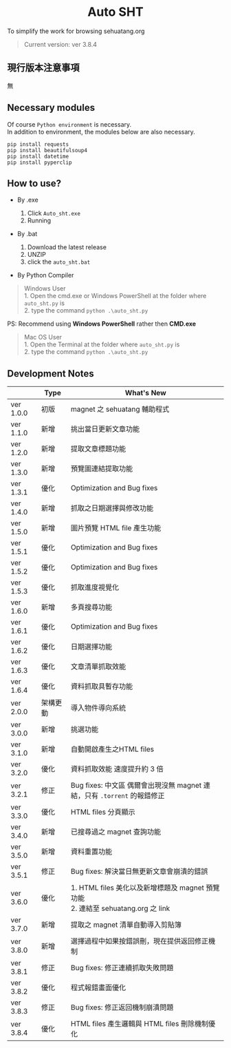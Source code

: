 <h1 align="center">Auto SHT</h1>

To simplify the work for browsing sehuatang.org
>Current version: ver 3.8.4

## 現行版本注意事項
無

## Necessary modules
Of course ``Python environment`` is necessary.<br>
In addition to environment, the modules below are also necessary.
```
pip install requests 
pip install beautifulsoup4
pip install datetime
pip install pyperclip
```
## How to use?
- By .exe
	1. Click `Auto_sht.exe`
	2. Running
	
- By .bat
	1. Download the latest release
	2. UNZIP
	3. click the `auto_sht.bat`

- By Python Compiler
> Windows User<br>
	1. Open the cmd.exe or Windows PowerShell at the folder where `auto_sht.py` is<br>
	2. type the command `python .\auto_sht.py`<br>
	
PS: Recommend using **Windows PowerShell** rather then **CMD.exe**

> Mac OS User<br>
	1. Open the Terminal at the folder where `auto_sht.py` is<br>
	2. type the command `python .\auto_sht.py`

## Development Notes

|           |  Type  |What's New                        
|-----------|--------|--------------------------
|ver 1.0.0  |初版    |magnet 之 sehuatang 輔助程式
|ver 1.1.0  |新增    |挑出當日更新文章功能      
|ver 1.2.0  |新增    |提取文章標題功能
|ver 1.3.0  |新增    |預覽圖連結提取功能
|ver 1.3.1  |優化    |Optimization and Bug fixes
|ver 1.4.0  |新增    |抓取之日期選擇與修改功能
|ver 1.5.0  |新增    |圖片預覽 HTML file 產生功能
|ver 1.5.1  |優化    |Optimization and Bug fixes
|ver 1.5.2  |優化    |Optimization and Bug fixes
|ver 1.5.3  |優化    |抓取進度視覺化
|ver 1.6.0  |新增    |多頁搜尋功能
|ver 1.6.1  |優化    |Optimization and Bug fixes
|ver 1.6.2  |優化    |日期選擇功能
|ver 1.6.3  |優化    |文章清單抓取效能
|ver 1.6.4  |優化    |資料抓取具暫存功能
|ver 2.0.0  |架構更動|導入物件導向系統
|ver 3.0.0  |新增    |挑選功能
|ver 3.1.0  |新增    |自動開啟產生之HTML files
|ver 3.2.0  |優化    |資料抓取效能 速度提升約 3 倍
|ver 3.2.1  |修正    |Bug fixes: 中文區 偶爾會出現沒無 magnet 連結，只有 `.torrent` 的報錯修正
|ver 3.3.0  |優化    |HTML files 分頁顯示
|ver 3.4.0  |新增    |已搜尋過之 magnet 查詢功能
|ver 3.5.0  |新增    |資料重置功能
|ver 3.5.1  |修正    |Bug fixes: 解決當日無更新文章會崩潰的錯誤
|ver 3.6.0  |優化    |1. HTML files 美化以及新增標題及 magnet 預覽功能<br>2. 連結至 sehuatang.org 之 link
|ver 3.7.0  |新增    |提取之 magnet 清單自動導入剪貼簿
|ver 3.8.0  |新增    |選擇過程中如果按錯誤刪，現在提供返回修正機制
|ver 3.8.1  |修正    |Bug fixes: 修正連續抓取失敗問題
|ver 3.8.2  |優化    |程式報錯畫面優化
|ver 3.8.3  |修正    |Bug fixes: 修正返回機制崩潰問題
|ver 3.8.4  |優化    |HTML files 產生邏輯與 HTML files 刪除機制優化


